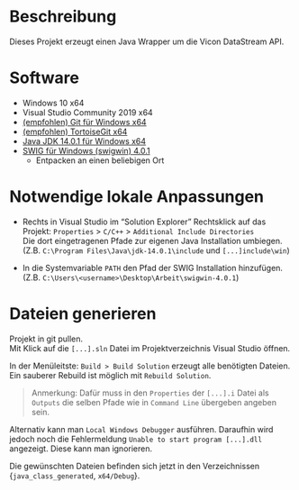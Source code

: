# Beschreibung
Dieses Projekt erzeugt einen Java Wrapper um die Vicon DataStream API.

# Software
* Windows 10 x64
* Visual Studio Community 2019 x64
* [(empfohlen) Git für Windows x64](https://git-scm.com/download/win)
* [(empfohlen) TortoiseGit x64](https://tortoisegit.org/download/)
* [Java JDK 14.0.1 für Windows x64](https://www.oracle.com/java/technologies/javase-jdk14-downloads.html)
* [SWIG für Windows (swigwin) 4.0.1](http://www.swig.org/download.html)
	* Entpacken an einen beliebigen Ort

# Notwendige lokale Anpassungen
* Rechts in Visual Studio im “Solution Explorer” Rechtsklick auf das Projekt: `Properties` > `C/C++` > `Additional Include Directories`  
Die dort eingetragenen Pfade zur eigenen Java Installation umbiegen. (Z.B. `C:\Program Files\Java\jdk-14.0.1\include` und `[...]include\win`)

* In die Systemvariable `PATH` den Pfad der SWIG Installation hinzufügen. (Z.B. `C:\Users\<username>\Desktop\Arbeit\swigwin-4.0.1`)

# Dateien generieren
Projekt in git pullen.  
Mit Klick auf die `[...].sln` Datei im Projektverzeichnis Visual Studio öffnen.

In der Menüleitste: `Build > Build Solution` erzeugt alle benötigten Dateien.  
Ein sauberer Rebuild ist möglich mit `Rebuild Solution`.

> Anmerkung: Dafür muss in den `Properties` der `[...].i` Datei als `Outputs` die selben Pfade wie in `Command Line` übergeben angeben sein.

Alternativ kann man `Local Windows Debugger` ausführen. Daraufhin wird jedoch noch die Fehlermeldung `Unable to start program [...].dll` angezeigt. Diese kann man ignorieren.

Die gewünschten Dateien befinden sich jetzt in den Verzeichnissen {`java_class_generated`, `x64/Debug`}.

